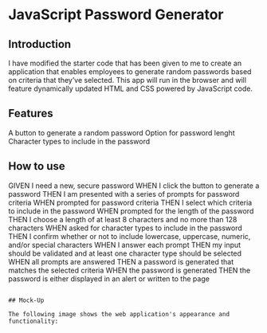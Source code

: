 # JavaScript Password Generator

## Introduction
I have modified the starter code that has been given to me to create an application that enables employees to generate random passwords based on criteria that they’ve selected. This app will run in the browser and will feature dynamically updated HTML and CSS powered by JavaScript code.


## Features
A button to generate a random password
Option for password lenght
Character types to include in the password


## How to use

GIVEN I need a new, secure password
WHEN I click the button to generate a password
THEN I am presented with a series of prompts for password criteria
WHEN prompted for password criteria
THEN I select which criteria to include in the password
WHEN prompted for the length of the password
THEN I choose a length of at least 8 characters and no more than 128 characters
WHEN asked for character types to include in the password
THEN I confirm whether or not to include lowercase, uppercase, numeric, and/or special characters
WHEN I answer each prompt
THEN my input should be validated and at least one character type should be selected
WHEN all prompts are answered
THEN a password is generated that matches the selected criteria
WHEN the password is generated
THEN the password is either displayed in an alert or written to the page
```

## Mock-Up

The following image shows the web application's appearance and functionality:

